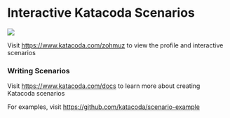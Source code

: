 # Interactive Katacoda Scenarios

[![](http://shields.katacoda.com/katacoda/zohmuz/count.svg)](https://www.katacoda.com/zohmuz "Get your profile on Katacoda.com")

Visit https://www.katacoda.com/zohmuz to view the profile and interactive scenarios

### Writing Scenarios
Visit https://www.katacoda.com/docs to learn more about creating Katacoda scenarios

For examples, visit https://github.com/katacoda/scenario-example
